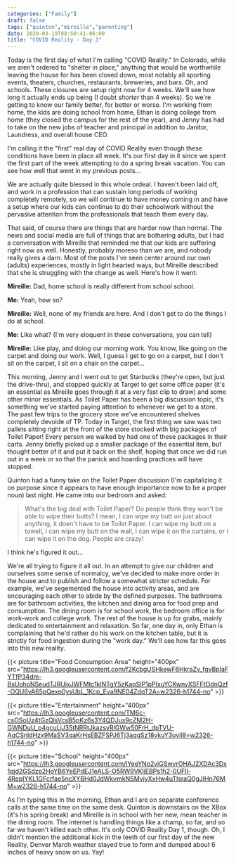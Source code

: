 ```yaml
---
categories: ["Family"]
draft: false
tags: ["quinton","mireille","parenting"]
date: 2020-03-19T08:50:41-06:00
title: "COVID Reality - Day 1"
---
```


Today is the first day of what I'm calling "COVID Reality." In Colorado, while we aren't ordered to "shelter in place," anything that would be worthwhile leaving the house for has been closed down, most notably all sporting events, theaters, churches, restaurants, breweries, and bars. Oh, and schools. These closures are setup right now for 4 weeks. We'll see how long it actually ends up being (I doubt _shorter_ than 4 weeks). So we're getting to know our family better, for better or worse. I'm working from home, the kids are doing school from home, Ethan is doing college from home (they closed the campus for the rest of the year), and Jenny has had to take on the new jobs of teacher and principal in addition to Janitor, Laundress, and overall house CEO.

I'm calling it the "first" real day of COVID Reality even though these conditions have been in place all week. It's our first day in it since we spent the first part of the week attempting to do a spring break vacation. You can see how well that went in my previous posts...

We are actually quite blessed in this whole ordeal. I haven't been laid off, and work in a profession that can sustain long periods of working completely remotely, so we will continue to have money coming in and have a setup where our kids can continue to do their schoolwork without the pervasive attention from the professionals that teach them every day.

That said, of course there are things that are harder now than normal. The news and social media are full of things that are bothering adults, but I had a conversation with Mireille that reminded me that our kids are suffering right now as well. Honestly, probably moreso than we are, and nobody really gives a darn. Most of the posts I've seen center around our own (adults) experiences, mostly in light hearted ways, but Mireille described that she is struggling with the change as well. Here's how it went:

**Mireille:** Dad, home school is really different from school school.

**Me:** Yeah, how so?

**Mireille:** Well, none of my friends are here. And I don't get to do the things I do at school.

**Me:** Like what? (I'm very eloquent in these conversations, you can tell)

**Mireille:** Like play, and doing our morning work. You know, like going on the carpet and doing our work. Well, I guess I get to go on a carpet, but I don't sit on the carpet, I sit on a chair on the carpet...

This morning, Jenny and I went out to get Starbucks (they're open, but just the drive-thru), and stopped quickly at Target to get some office paper (it's an essential as Mireille goes through it at a very fast clip to draw) and some other minor essentials. As Toilet Paper has been a big discussion topic, it's something we've started paying attention to whenever we get to a store. The past few trips to the grocery store we've encountered shelves completely devoide of TP. Today in Target, the first thing we saw was two pallets sitting right at the front of the store stocked with big packages of Toilet Paper! Every person we walked by had one of these packages in their carts. Jenny briefly picked up a smaller package of the essential item, but thought better of it and put it back on the shelf, hoping that once we did run out in a week or so that the panick and hoarding practices will have stopped.

Quinton had a funny take on the Toilet Paper discussion (I'm capitalizing it on purpose since it appears to have enough importance now to be a proper noun) last night. He came into our bedroom and asked:

> What's the big deal with Toilet Paper? Do people think they won't be able to wipe their butts? I mean, I can wipe my butt on just about anything, it doen't have to be Toilet Paper. I can wipe my butt on a towell, I can wipe my butt on the wall, I can wipe it on the curtains, or I can wipe it on the dog. People are crazy!

I think he's figured it out...

We're all trying to figure it all out. In an attempt to give our children and ourselves some sense of normalcy, we've decided to make more order in the house and to publish and follow a somewhat stricter schedule. For example, we've segemented the house into activity areas, and are encouraging each other to abide by the defined purposes. The bathrooms are for bathroom activities, the kitchen and dining area for food prep and consumption. The dining room is for school work, the bedroom office is for work-work and college work. The rest of the house is up for grabs, mainly dedicated to entertainment and relaxation. So far, one day in, only Ethan is complaining that he'd rather do his work on the kitchen table, but it is strictly for food ingestion during the "work day." We'll see how far this goes into this new reality.

{{< picture title="Food Consumption Area" height="400px" src="https://lh3.googleusercontent.com/f2KcbgUSHkewF6HkraZv_fgvBpIaFYTfP34dm-BsUohoNSeudTJRUixJWFMtc1klNTgY5zKaqSIP1pPIxuYCKwnyXSFFtOdnQzf-OQU6vA65pQexp0ysUbL_1Kcp_Eva9NE04ZdqT2A=w2326-h1744-no" >}}

{{< picture title="Entertainment" height="400px" src="https://lh3.googleusercontent.com/TM6c-csOSoUz4tGzQlsVcsB5pKz6s3Y4QDJux9cZM2H-GWNDuU_p4gcuLjJ35tNRRtJkazsvRlGWw50FrH_dpTVU-AqCSnldHzx9MaSV3qaKrHsEBZFSPJ6Tj3aqgSz18vkuY3uyil8=w2326-h1744-no" >}}

{{< picture title="School" height="400px" src="https://lh3.googleusercontent.com/lYeeYNo2viGSwvrOHAJ2XDAc3Dx1qjd2GSdzp2HoYB6YeEPdEJ1eALS-O5RW9VKljEBPs1h2-0UFIl-4RepIYKL1GFcrfae5ncXYBHd0JdWkvmkNSMviyXxHw4uTlsraQ0gJIHn76MM=w2326-h1744-no" >}}

As I'm typing this in the morning, Ethan and I are on separate conference calls at the same time on the same desk. Quinton is downstairs on the XBox (it's his spring break) and Mireille is in school with her new, mean teacher in the dining room. The internet is handling things like a champ, so far, and so far we haven't killed each other. It's only COVID Reality Day 1, though. Oh, I didn't mention the additional kick in the teeth of our first day of the new Reality, Denver March weather stayed true to form and dumped about 6 inches of heavy snow on us. Yay!
